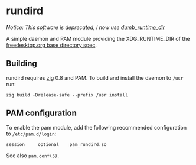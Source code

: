 # rundird

*Notice: This software is deprecated, I now use
[dumb_runtime_dir](https://github.com/ifreund/dumb_runtime_dir)*

A simple daemon and PAM module providing the XDG_RUNTIME_DIR of the
[freedesktop.org base directory spec](https://specifications.freedesktop.org/basedir-spec/basedir-spec-latest.html).

## Building

rundird requires [zig](https://ziglang.org) 0.8 and PAM. To build and install
the daemon to `/usr` run:

```
zig build -Drelease-safe --prefix /usr install
```

## PAM configuration

To enable the pam module, add the following recommended configuration to
`/etc/pam.d/login`:

```
session		optional	pam_rundird.so
```

See also `pam.conf(5)`.
